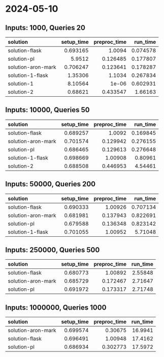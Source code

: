 # 2024-05-10

## Inputs: 1000, Queries 20

| solution           |   setup_time |   preproc_time |   run_time |
|:-------------------|-------------:|---------------:|-----------:|
| solution-flask     |     0.693165 |       1.0094   |   0.074578 |
| solution-pl        |     5.9512   |       0.126485 |   0.177807 |
| solution-aron-mark |     0.706247 |       0.123641 |   0.178287 |
| solution-1-flask   |     1.35306  |       1.1034   |   0.267834 |
| solution-1         |     8.10564  |       1e-06    |   0.602931 |
| solution-2         |     0.68621  |       0.433547 |   1.66163  |

## Inputs: 10000, Queries 50

| solution           |   setup_time |   preproc_time |   run_time |
|:-------------------|-------------:|---------------:|-----------:|
| solution-flask     |     0.689257 |       1.0092   |   0.169845 |
| solution-aron-mark |     0.701574 |       0.129942 |   0.276155 |
| solution-pl        |     0.686465 |       0.129613 |   0.276648 |
| solution-1-flask   |     0.698669 |       1.00908  |   0.80961  |
| solution-2         |     0.688508 |       0.446953 |   4.54461  |

## Inputs: 50000, Queries 200

| solution           |   setup_time |   preproc_time |   run_time |
|:-------------------|-------------:|---------------:|-----------:|
| solution-flask     |     0.690333 |       1.00926  |   0.707134 |
| solution-aron-mark |     0.681981 |       0.137943 |   0.822691 |
| solution-pl        |     0.679588 |       0.136348 |   0.823142 |
| solution-1-flask   |     0.701055 |       1.00952  |   5.71048  |

## Inputs: 250000, Queries 500

| solution           |   setup_time |   preproc_time |   run_time |
|:-------------------|-------------:|---------------:|-----------:|
| solution-flask     |     0.680773 |       1.00892  |    2.55848 |
| solution-aron-mark |     0.685729 |       0.172467 |    2.71647 |
| solution-pl        |     0.691972 |       0.173317 |    2.71748 |

## Inputs: 1000000, Queries 1000

| solution           |   setup_time |   preproc_time |   run_time |
|:-------------------|-------------:|---------------:|-----------:|
| solution-aron-mark |     0.699574 |       0.30675  |    16.9941 |
| solution-flask     |     0.696491 |       1.00948  |    17.4162 |
| solution-pl        |     0.686934 |       0.302773 |    17.5972 |